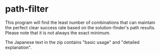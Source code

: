 # path-filter

This program will find the least number of combinations that can maintain the perfect clear success rate based on the solution-finder's path results.
Please note that it is not always the exact minimum.

The Japanese text in the zip contains "basic usage" and "detailed explanation".
